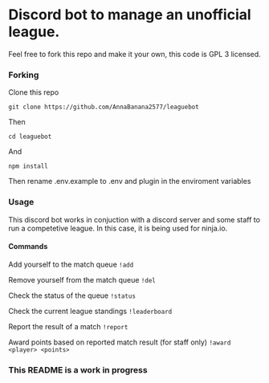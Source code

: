 # Discord bot to manage an unofficial league.
Feel free to fork this repo and make it your own, this code is GPL 3 licensed.

### Forking

Clone this repo

`git clone https://github.com/AnnaBanana2577/leaguebot`

Then

`cd leaguebot`

And

`npm install`

Then rename .env.example to .env and plugin in the enviroment variables

### Usage

This discord bot works in conjuction with a discord server and some staff to run a competetive league.
In this case, it is being used for ninja.io.

#### Commands

Add yourself to the match queue
`!add`

Remove yourself from the match queue
`!del`

Check the status of the queue
`!status`

Check the current league standings
`!leaderboard`

Report the result of a match
`!report`

Award points based on reported match result (for staff only)
`!award <player> <points>`

### This README is a work in progress
